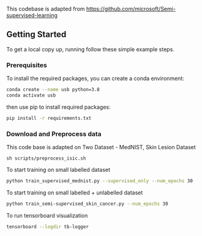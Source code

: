 This codebase is adapted from https://github.com/microsoft/Semi-supervised-learning

## Getting Started

To get a local copy up, running follow these simple example steps.

### Prerequisites

To install the required packages, you can create a conda environment:

```sh
conda create --name usb python=3.8
conda activate usb
```

then use pip to install required packages:

```sh
pip install -r requirements.txt
```

### Download and Preprocess data

This code base is adapted on Two Dataset - MedNIST, Skin Lesion Dataset

```shell
sh scripts/preprocess_isic.sh
```


To start training on small labelled dataset
```sh
python train_supervised_mednist.py --supervised_only --num_epochs 30
```
To start training on small labelled  + unlabelled dataset
```sh
python train_semi-supervised_skin_cancer.py --num_epochs 30
``` 

To run tensorboard visualization
```sh
tensorboard --logdir tb-logger
```

